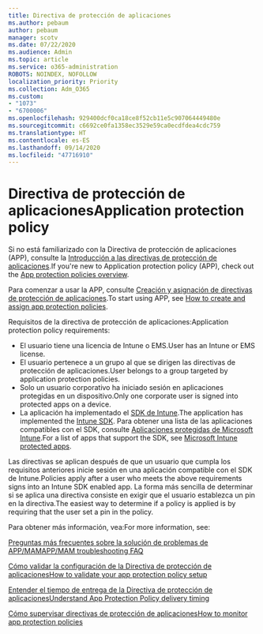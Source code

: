 ```yaml
---
title: Directiva de protección de aplicaciones
ms.author: pebaum
author: pebaum
manager: scotv
ms.date: 07/22/2020
ms.audience: Admin
ms.topic: article
ms.service: o365-administration
ROBOTS: NOINDEX, NOFOLLOW
localization_priority: Priority
ms.collection: Adm_O365
ms.custom:
- "1073"
- "6700006"
ms.openlocfilehash: 929400dcf0ca18ce8f52cb11e5c907064449480e
ms.sourcegitcommit: c6692ce0fa1358ec3529e59ca0ecdfdea4cdc759
ms.translationtype: HT
ms.contentlocale: es-ES
ms.lasthandoff: 09/14/2020
ms.locfileid: "47716910"
---
```

# <a name="application-protection-policy"></a><span data-ttu-id="171aa-102">Directiva de protección de aplicaciones</span><span class="sxs-lookup"><span data-stu-id="171aa-102">Application protection policy</span></span>

<span data-ttu-id="171aa-103">Si no está familiarizado con la Directiva de protección de aplicaciones (APP), consulte la [Introducción a las directivas de protección de aplicaciones](https://docs.microsoft.com/intune/apps/app-protection-policy).</span><span class="sxs-lookup"><span data-stu-id="171aa-103">If you're new to Application protection policy (APP), check out the [App protection policies overview](https://docs.microsoft.com/intune/apps/app-protection-policy).</span></span>

<span data-ttu-id="171aa-104">Para comenzar a usar la APP, consulte [Creación y asignación de directivas de protección de aplicaciones](https://docs.microsoft.com/intune/app-protection-policies).</span><span class="sxs-lookup"><span data-stu-id="171aa-104">To start using APP, see [How to create and assign app protection policies](https://docs.microsoft.com/intune/app-protection-policies).</span></span>

<span data-ttu-id="171aa-105">Requisitos de la directiva de protección de aplicaciones:</span><span class="sxs-lookup"><span data-stu-id="171aa-105">Application protection policy requirements:</span></span>

- <span data-ttu-id="171aa-106">El usuario tiene una licencia de Intune o EMS.</span><span class="sxs-lookup"><span data-stu-id="171aa-106">User has an Intune or EMS license.</span></span>
- <span data-ttu-id="171aa-107">El usuario pertenece a un grupo al que se dirigen las directivas de protección de aplicaciones.</span><span class="sxs-lookup"><span data-stu-id="171aa-107">User belongs to a group targeted by application protection policies.</span></span>
- <span data-ttu-id="171aa-108">Solo un usuario corporativo ha iniciado sesión en aplicaciones protegidas en un dispositivo.</span><span class="sxs-lookup"><span data-stu-id="171aa-108">Only one corporate user is signed into protected apps on a device.</span></span>
- <span data-ttu-id="171aa-109">La aplicación ha implementado el [SDK de Intune](https://docs.microsoft.com/intune/app-sdk-get-started).</span><span class="sxs-lookup"><span data-stu-id="171aa-109">The application has implemented the [Intune SDK](https://docs.microsoft.com/intune/app-sdk-get-started).</span></span> <span data-ttu-id="171aa-110">Para obtener una lista de las aplicaciones compatibles con el SDK, consulte [Aplicaciones protegidas de Microsoft Intune](https://docs.microsoft.com/intune/apps-supported-intune-apps).</span><span class="sxs-lookup"><span data-stu-id="171aa-110">For a list of apps that support the SDK, see [Microsoft Intune protected apps](https://docs.microsoft.com/intune/apps-supported-intune-apps).</span></span>

<span data-ttu-id="171aa-111">Las directivas se aplican después de que un usuario que cumpla los requisitos anteriores inicie sesión en una aplicación compatible con el SDK de Intune.</span><span class="sxs-lookup"><span data-stu-id="171aa-111">Policies apply after a user who meets the above requirements signs into an Intune SDK enabled app.</span></span> <span data-ttu-id="171aa-112">La forma más sencilla de determinar si se aplica una directiva consiste en exigir que el usuario establezca un pin en la directiva.</span><span class="sxs-lookup"><span data-stu-id="171aa-112">The easiest way to determine if a policy is applied is by requiring that the user set a pin in the policy.</span></span> 

<span data-ttu-id="171aa-113">Para obtener más información, vea:</span><span class="sxs-lookup"><span data-stu-id="171aa-113">For more information, see:</span></span>

[<span data-ttu-id="171aa-114">Preguntas más frecuentes sobre la solución de problemas de APP/MAM</span><span class="sxs-lookup"><span data-stu-id="171aa-114">APP/MAM troubleshooting FAQ</span></span>](https://docs.microsoft.com/intune/apps/troubleshoot-mam)  

[<span data-ttu-id="171aa-115">Cómo validar la configuración de la Directiva de protección de aplicaciones</span><span class="sxs-lookup"><span data-stu-id="171aa-115">How to validate your app protection policy setup</span></span>](https://docs.microsoft.com/intune/app-protection-policies-validate)

[<span data-ttu-id="171aa-116">Entender el tiempo de entrega de la Directiva de protección de aplicaciones</span><span class="sxs-lookup"><span data-stu-id="171aa-116">Understand App Protection Policy delivery timing</span></span>](https://docs.microsoft.com/intune/app-protection-policy-delivery)  

[<span data-ttu-id="171aa-117">Cómo supervisar directivas de protección de aplicaciones</span><span class="sxs-lookup"><span data-stu-id="171aa-117">How to monitor app protection policies</span></span>](https://docs.microsoft.com/intune/app-protection-policies-monitor)